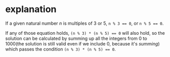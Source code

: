 # explanation

If a given natural number _n_ is multiples of 3 or 5, `n % 3 == 0`, or `n % 5 == 0`.

If any of those equation holds, `(n % 3) * (n % 5) == 0` will also hold, so the solution can be calculated by summing up all the integers from 0 to 1000(the solution is still valid even if we include 0, because it's _summing_) which passes the condition `(n % 3) * (n % 5) == 0`.
